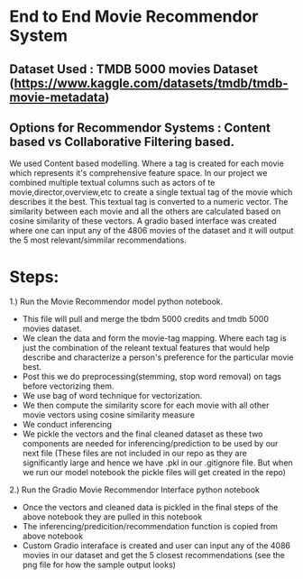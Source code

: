 # End to End Movie Recommendor System

## Dataset Used : TMDB 5000 movies Dataset (https://www.kaggle.com/datasets/tmdb/tmdb-movie-metadata)

## Options for Recommendor Systems : Content based vs Collaborative Filtering based. 
We used Content based modelling. Where a tag is created for each movie which represents it's comprehensive feature space. In our project we combined multiple textual columns such as actors of te movie,director,overview,etc to create a single textual tag of the movie which describes it the best. This textual tag is converted to a numeric vector. The similarity between each movie and all the others are calculated based on cosine similarity of these vectors. A gradio based interface was created where one can input any of the 4806 movies of the dataset and it will output the 5 most relevant/simmilar recommendations.

# Steps:
1.) Run the Movie Recommendor model python notebook. 
- This file will pull and merge the tbdm 5000 credits and tmdb 5000 movies dataset. 
- We clean the data and form the movie-tag mapping. Where each tag is just the combination of the releant textual features that would help describe and characterize a person's preference for the particular movie best.
- Post this we do preprocessing(stemming, stop word removal) on tags before vectorizing them. 
- We use bag of word technique for vectorization. 
- We then compute the similarity score for each movie with all other movie vectors using cosine similarity measure
- We conduct inferencing
- We pickle the vectors and the final cleaned dataset as these two components are needed for inferencing/prediction to be used by our next file (These files are not included in our repo as they are significantly large and hence we have .pkl in our .gitignore file. But when we run our model notebook the pickle files will get created in the repo)

2.) Run the Gradio Movie Recommendor Interface python notebook
- Once the vectors and cleaned data is pickled in the final steps of the above notebook they are pulled in this notebook
- The inferencing/predicition/recommendation function is copied from above notebook
- Custom Gradio interaface is created and user can input any of the 4086 movies in our dataset and get the 5 closest recommendations (see the png file for how the sample output looks)

